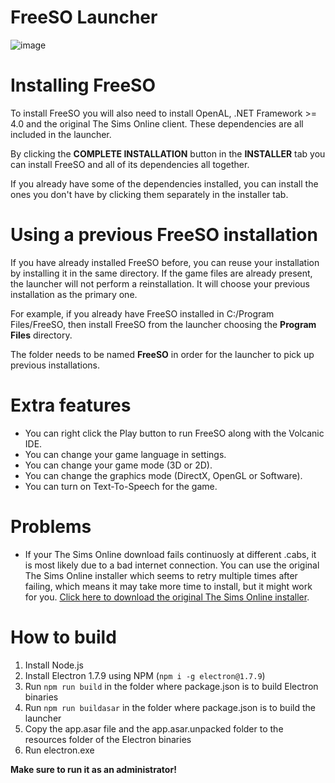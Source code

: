 # FreeSO Launcher

![image](https://i.imgur.com/RbugnjU.png)

# Installing FreeSO
To install FreeSO you will also need to install OpenAL, .NET Framework >= 4.0 and the original The Sims Online client. These dependencies are all included in the launcher.

By clicking the **COMPLETE INSTALLATION** button in the **INSTALLER** tab you can install FreeSO and all of its dependencies all together.

If you already have some of the dependencies installed, you can install the ones you don't have by clicking them separately in the installer tab. 

# Using a previous FreeSO installation
If you have already installed FreeSO before, you can reuse your installation by installing it in the same directory. If the game files are already present, the launcher will not perform a reinstallation. It will choose your previous installation as the primary one.

For example, if you already have FreeSO installed in C:/Program Files/FreeSO, then install FreeSO from the launcher choosing the **Program Files** directory. 

The folder needs to be named **FreeSO** in order for the launcher to pick up previous installations.

# Extra features
* You can right click the Play button to run FreeSO along with the Volcanic IDE.
* You can change your game language in settings.
* You can change your game mode (3D or 2D).
* You can change the graphics mode (DirectX, OpenGL or Software).
* You can turn on Text-To-Speech for the game.

# Problems
* If your The Sims Online download fails continuosly at different .cabs, it is most likely due to a bad internet connection. You can use the original The Sims Online installer which seems to retry multiple times after failing, which means it may take more time to install, but it might work for you. [Click here to download the original The Sims Online installer](http://largedownloads.ea.com/pub/misc/tso/Setup%20The%20Sims%20Online.exe).

# How to build
1. Install Node.js
2. Install Electron 1.7.9 using NPM (`npm i -g electron@1.7.9`)
3. Run `npm run build` in the folder where package.json is to build Electron binaries
4. Run `npm run buildasar` in the folder where package.json is to build the launcher 
5. Copy the app.asar file and the app.asar.unpacked folder to the resources folder of the Electron binaries
6. Run electron.exe

**Make sure to run it as an administrator!**


